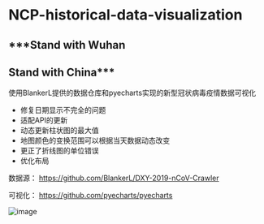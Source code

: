 # NCP-historical-data-visualization

## ***Stand with Wuhan<br>
## Stand with China***

使用BlankerL提供的数据仓库和pyecharts实现的新型冠状病毒疫情数据可视化

* 修复日期显示不完全的问题<br>
* 适配API的更新<br>
* 动态更新柱状图的最大值<br>
* 地图颜色的变换范围可以根据当天数据动态改变<br>
* 更正了折线图的单位错误<br>
* 优化布局<br>

数据源：
https://github.com/BlankerL/DXY-2019-nCoV-Crawler

可视化：
https://github.com/pyecharts/pyecharts

![image](https://github.com/Mistletoer/NCP-historical-data-visualization-2019-nCoV-/blob/master/demo.gif)
